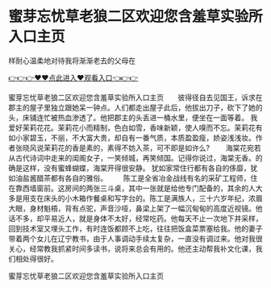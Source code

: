 # 蜜芽忘忧草老狼二区欢迎您含羞草实验所入口主页
样耐心温柔地对待我将渐渐老去的父母在

<a href="https://github.com/getmal/fdwwt/issues/2">👉👉👉♥♥点此进入♥观看入口👈👉👉</a>

蜜芽忘忧草老狼二区欢迎您含羞草实验所入口主页　　彼得径自去见国王，诉求在郡主的屋子里独立跟她呆一钟点。人们都走出屋子此后，他拔出刀子，砍下了她的头，床铺连忙被热血渗透了。他把郡主的头丢进一桶水里，便坐在一面等着。
我爱好茉莉花花。茉莉花小而精制，色白如雪，香味新颖，使人嗅而不忘。茉莉花有如小家碧玉，不丽，不大富大贵，却自有一番气质，本质盈盈瘦，娇姿浅浅妆。作者张晓风说茉莉花的香是素的，素得不妨入茶，可不即是如许么?
　　海棠花宛若从古代诗词中走来的闺阁女子，一笑倾城，再笑倾国。记得你说过，海棠无香。的确是这样，没有蜜蜂蝴蝶，海棠开得很安静。
犹如家常住行都有各自的侈靡，犹如油盐酱醋茶都有各自的雅俗。
　　陈工是全省冶金战线有名的采矿工程师，住在靠西墙窗前。这房间的两张三斗桌，其中一张就是给他专门配备的，其余的人大多是用支在床头的小木箱作餐桌和写字台的。陈工是满族人，三十六岁年纪，浓眉大眼，身材魁梧，背有点驼，声音沙哑，鼻梁上架了一幅沉甸甸的高度近视镜。他话不多，却平易近人，就是身体不太好，经常吃药。他每天不止一次地下井采样，回到技术室又埋头工作，有时连饭都顾不上吃，往往把饭盒菜票塞给我。他的妻子带着两个女儿在辽宁教书，由于人事调动手续太复杂，一直没有调过来。他对我很关心，经常教我抓紧时间多读书，说将来总会有用的。他还主动帮我补文化课，我们相处得很好。

蜜芽忘忧草老狼二区欢迎您含羞草实验所入口主页
